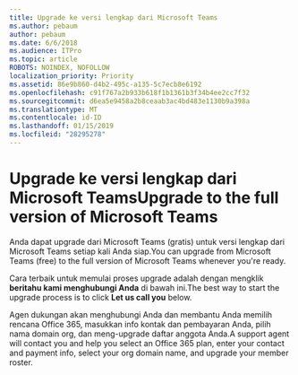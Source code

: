 ```yaml
---
title: Upgrade ke versi lengkap dari Microsoft Teams
ms.author: pebaum
author: pebaum
ms.date: 6/6/2018
ms.audience: ITPro
ms.topic: article
ROBOTS: NOINDEX, NOFOLLOW
localization_priority: Priority
ms.assetid: 86e9b860-d4b2-495c-a135-5c7ecb8e6192
ms.openlocfilehash: c91f767a2b933b618f1b1361b3f34b4ee2cc7f32
ms.sourcegitcommit: d6ea5e9458a2b8ceaab3ac4bd483e1130b9a398a
ms.translationtype: MT
ms.contentlocale: id-ID
ms.lasthandoff: 01/15/2019
ms.locfileid: "28295278"
---
```

# <a name="upgrade-to-the-full-version-of-microsoft-teams"></a><span data-ttu-id="6266c-102">Upgrade ke versi lengkap dari Microsoft Teams</span><span class="sxs-lookup"><span data-stu-id="6266c-102">Upgrade to the full version of Microsoft Teams</span></span>

<span data-ttu-id="6266c-103">Anda dapat upgrade dari Microsoft Teams (gratis) untuk versi lengkap dari Microsoft Teams setiap kali Anda siap.</span><span class="sxs-lookup"><span data-stu-id="6266c-103">You can upgrade from Microsoft Teams (free) to the full version of Microsoft Teams whenever you're ready.</span></span>
  
<span data-ttu-id="6266c-104">Cara terbaik untuk memulai proses upgrade adalah dengan mengklik **beritahu kami menghubungi Anda** di bawah ini.</span><span class="sxs-lookup"><span data-stu-id="6266c-104">The best way to start the upgrade process is to click **Let us call you** below.</span></span> 
  
<span data-ttu-id="6266c-105">Agen dukungan akan menghubungi Anda dan membantu Anda memilih rencana Office 365, masukkan info kontak dan pembayaran Anda, pilih nama domain org, dan meng-upgrade daftar anggota Anda.</span><span class="sxs-lookup"><span data-stu-id="6266c-105">A support agent will contact you and help you select an Office 365 plan, enter your contact and payment info, select your org domain name, and upgrade your member roster.</span></span>
  

